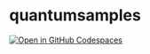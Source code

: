# quantumsamples

[![Open in GitHub Codespaces](https://github.com/codespaces/badge.svg)](https://ffrachon-fantastic-cod-wv64rx7jxg25659.github.dev/)
